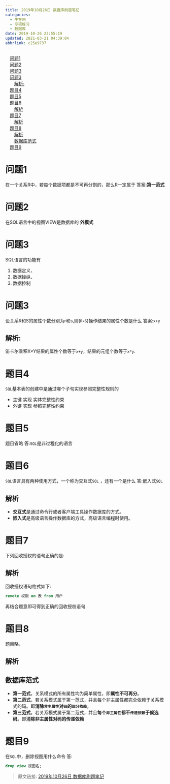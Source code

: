 ```yaml
---
title: 2019年10月26日 数据库刷题笔记
categories: 
  - 牛客网
  - 专项练习
  - 数据库
date: 2019-10-26 23:55:19
updated: 2021-03-21 04:39:04
abbrlink: c25e9737
---
```

<div id='my_toc'><a href="/exam/c25e9737/#问题1" class="header_1">问题1</a>&nbsp;<br><a href="/exam/c25e9737/#问题2" class="header_1">问题2</a>&nbsp;<br><a href="/exam/c25e9737/#问题3" class="header_1">问题3</a>&nbsp;<br><a href="/exam/c25e9737/#问题3" class="header_1">问题3</a>&nbsp;<br><a href="/exam/c25e9737/#解析" class="header_2">解析:</a>&nbsp;<br><a href="/exam/c25e9737/#题目4" class="header_1">题目4</a>&nbsp;<br><a href="/exam/c25e9737/#题目5" class="header_1">题目5</a>&nbsp;<br><a href="/exam/c25e9737/#题目6" class="header_1">题目6</a>&nbsp;<br><a href="/exam/c25e9737/#解析" class="header_2">解析</a>&nbsp;<br><a href="/exam/c25e9737/#题目7" class="header_1">题目7</a>&nbsp;<br><a href="/exam/c25e9737/#解析" class="header_2">解析</a>&nbsp;<br><a href="/exam/c25e9737/#题目8" class="header_1">题目8</a>&nbsp;<br><a href="/exam/c25e9737/#解析" class="header_2">解析</a>&nbsp;<br><a href="/exam/c25e9737/#数据库范式" class="header_2">数据库范式</a>&nbsp;<br><a href="/exam/c25e9737/#题目9" class="header_1">题目9</a>&nbsp;<br></div>
<style>.header_1{margin-left: 1em;}.header_2{margin-left: 2em;}.header_3{margin-left: 3em;}.header_4{margin-left: 4em;}.header_5{margin-left: 5em;}.header_6{margin-left: 6em;}</style>
<!--more-->
<script>if (navigator.platform.search('arm')==-1){document.getElementById('my_toc').style.display = 'none';}var e,p = document.getElementsByTagName('p');while (p.length>0) {e = p[0];e.parentElement.removeChild(e);}</script>

<!--end-->
<!--SSTStart-->
# 问题1
在一个关系R中，若每个数据项都是不可再分割的，那么R一定属于
答案:**第一范式**
# 问题2
在SQL语言中的视图VIEW是数据库的
**外模式**
# 问题3
SQL语言的功能有
1. 数据定义、
2. 数据操纵、
3. 数据控制

# 问题3
设关系R和S的属性个数分别为r和s,则(`R×S`)操作结果的属性个数是什么
答案:`x+y`
## 解析:
笛卡尔乘积X×Y结果的属性个数等于`x+y`，结果的元组个数等于`x*y`.
# 题目4
`SQL`基本表的创建中是通过哪个子句实现参照完整性规则的
- 主键 实现 实体完整性约束
- 外键 实现 参照完整性约束

# 题目5
题目省略
答:`SQL`是非过程化的语言

# 题目6
`SQL`语言具有两种使用方式，一个称为交互式`SQL` ，还有一个是什么
答:嵌入式`SQL`
## 解析
- **交互式**是通过命令行或者客户端工具操作数据库的方式。
- **嵌入式**是高级语言操作数据库的方式，高级语言编程时使用。

# 题目7
下列回收授权的语句正确的是:
## 解析
回收授权语句格式如下:
```sql
revoke 权限 on 表 from 用户
```
再结合题意即可得到正确的回收授权语句

# 题目8
题目略，

## 解析
## 数据库范式
- **第一范式**，关系模式的所有属性均为简单属性，即**属性不可再分**。
- **第二范式**，若关系模式属于第一范式，并且每个非主属性都完全依赖于关系模式的码。即**消除`非主属性`对`码`的`部分依赖`**。
- **第三范式**，若关系模式属于第二范式，并且**每个`非主属性`都不`传递依赖`于候选码**。即**消除非主属性对码的传递依赖**

# 题目9
在`SQL`中，删除视图用什么命令
答:
```sql
drop view 视图名;
```
<!--SSTStop-->
>原文链接: [2019年10月26日 数据库刷题笔记](https://lanlan2017.github.io/blog/c25e9737/)

